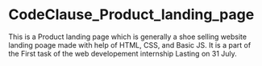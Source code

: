 ﻿# CodeClause_Product_landing_page
 This is a Product landing page which is generally a shoe selling website landing poage made with help of HTML, CSS, and Basic JS.
 It is a part of the First task of the web developement internship Lasting on 31 July.
